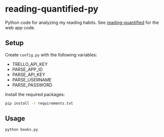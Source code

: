 # reading-quantified-py

Python code for analyzing my reading habits. See [reading-quantified](https://github.com/drejkim/reading-quantified) for the web app code.

## Setup

Create `config.py` with the following variables:

* TRELLO_API_KEY
* PARSE_APP_ID
* PARSE_API_KEY
* PARSE_USERNAME
* PARSE_PASSWORD

Install the required packages:

```bash
pip install -r requirements.txt
```

## Usage

```bash
python books.py
```

